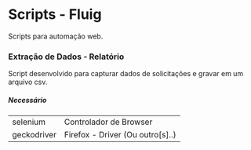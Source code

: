 <h1>Scripts - Fluig</h1>

<p>Scripts para automação web.</p>

<h3>Extração de Dados - Relatório</h3>

<p>Script desenvolvido para capturar dados de solicitações e gravar em um arquivo csv.</p>

<h5>Necessário</h5>
<table>
    <tr><td>selenium</td><td>Controlador de Browser</td></tr>
    <tr><td>geckodriver</td><td>Firefox - Driver (Ou outro[s]..)</td></tr>
</table>
